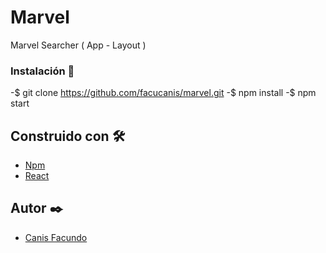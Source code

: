 # Marvel
Marvel Searcher ( App - Layout )

### Instalación 🔧
-$ git clone https://github.com/facucanis/marvel.git
-$ npm install 
-$ npm start 

## Construido con 🛠️
* [Npm](https://www.npmjs.com/)
* [React](https://reactjs.org/)


## Autor ✒️
* [Canis Facundo](https://github.com/facucanis)
